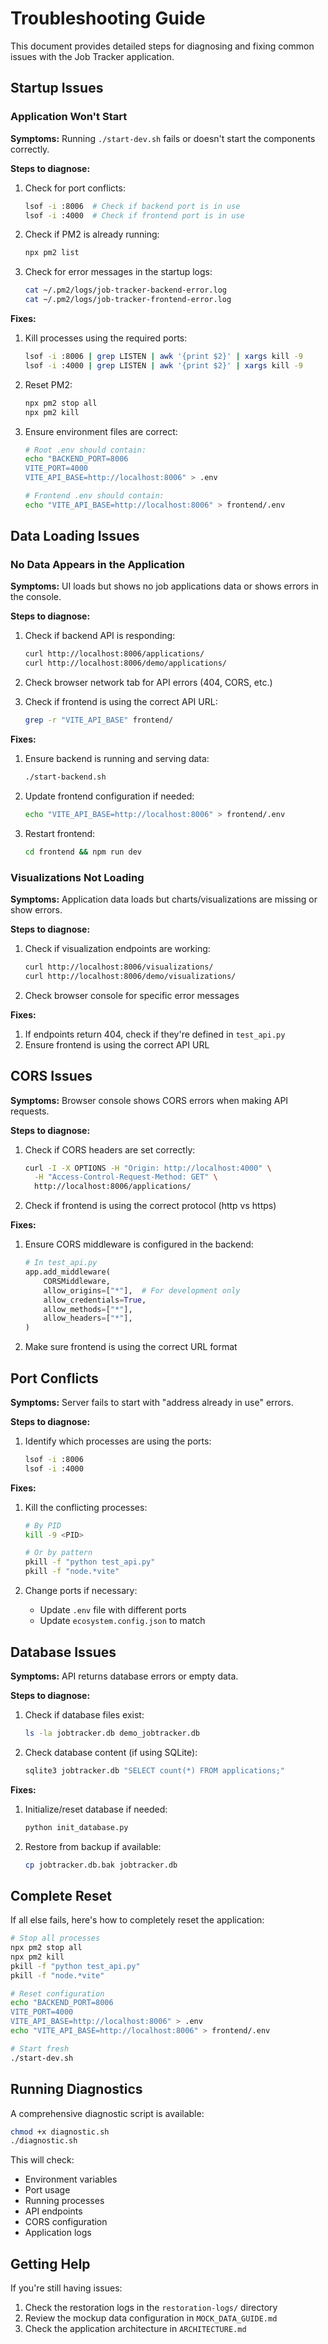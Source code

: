 # Troubleshooting Guide

This document provides detailed steps for diagnosing and fixing common issues with the Job Tracker application.

## Startup Issues

### Application Won't Start

**Symptoms:** Running `./start-dev.sh` fails or doesn't start the components correctly.

**Steps to diagnose:**
1. Check for port conflicts:
   ```bash
   lsof -i :8006  # Check if backend port is in use
   lsof -i :4000  # Check if frontend port is in use
   ```

2. Check if PM2 is already running:
   ```bash
   npx pm2 list
   ```

3. Check for error messages in the startup logs:
   ```bash
   cat ~/.pm2/logs/job-tracker-backend-error.log
   cat ~/.pm2/logs/job-tracker-frontend-error.log
   ```

**Fixes:**
1. Kill processes using the required ports:
   ```bash
   lsof -i :8006 | grep LISTEN | awk '{print $2}' | xargs kill -9
   lsof -i :4000 | grep LISTEN | awk '{print $2}' | xargs kill -9
   ```

2. Reset PM2:
   ```bash
   npx pm2 stop all
   npx pm2 kill
   ```

3. Ensure environment files are correct:
   ```bash
   # Root .env should contain:
   echo "BACKEND_PORT=8006
   VITE_PORT=4000
   VITE_API_BASE=http://localhost:8006" > .env
   
   # Frontend .env should contain:
   echo "VITE_API_BASE=http://localhost:8006" > frontend/.env
   ```

## Data Loading Issues

### No Data Appears in the Application

**Symptoms:** UI loads but shows no job applications data or shows errors in the console.

**Steps to diagnose:**
1. Check if backend API is responding:
   ```bash
   curl http://localhost:8006/applications/
   curl http://localhost:8006/demo/applications/
   ```

2. Check browser network tab for API errors (404, CORS, etc.)

3. Check if frontend is using the correct API URL:
   ```bash
   grep -r "VITE_API_BASE" frontend/
   ```

**Fixes:**
1. Ensure backend is running and serving data:
   ```bash
   ./start-backend.sh
   ```

2. Update frontend configuration if needed:
   ```bash
   echo "VITE_API_BASE=http://localhost:8006" > frontend/.env
   ```

3. Restart frontend:
   ```bash
   cd frontend && npm run dev
   ```

### Visualizations Not Loading

**Symptoms:** Application data loads but charts/visualizations are missing or show errors.

**Steps to diagnose:**
1. Check if visualization endpoints are working:
   ```bash
   curl http://localhost:8006/visualizations/
   curl http://localhost:8006/demo/visualizations/
   ```

2. Check browser console for specific error messages

**Fixes:**
1. If endpoints return 404, check if they're defined in `test_api.py`
2. Ensure frontend is using the correct API URL

## CORS Issues

**Symptoms:** Browser console shows CORS errors when making API requests.

**Steps to diagnose:**
1. Check if CORS headers are set correctly:
   ```bash
   curl -I -X OPTIONS -H "Origin: http://localhost:4000" \
     -H "Access-Control-Request-Method: GET" \
     http://localhost:8006/applications/
   ```

2. Check if frontend is using the correct protocol (http vs https)

**Fixes:**
1. Ensure CORS middleware is configured in the backend:
   ```python
   # In test_api.py
   app.add_middleware(
       CORSMiddleware,
       allow_origins=["*"],  # For development only
       allow_credentials=True,
       allow_methods=["*"],
       allow_headers=["*"],
   )
   ```

2. Make sure frontend is using the correct URL format

## Port Conflicts

**Symptoms:** Server fails to start with "address already in use" errors.

**Steps to diagnose:**
1. Identify which processes are using the ports:
   ```bash
   lsof -i :8006
   lsof -i :4000
   ```

**Fixes:**
1. Kill the conflicting processes:
   ```bash
   # By PID
   kill -9 <PID>
   
   # Or by pattern
   pkill -f "python test_api.py"
   pkill -f "node.*vite"
   ```

2. Change ports if necessary:
   - Update `.env` file with different ports
   - Update `ecosystem.config.json` to match

## Database Issues

**Symptoms:** API returns database errors or empty data.

**Steps to diagnose:**
1. Check if database files exist:
   ```bash
   ls -la jobtracker.db demo_jobtracker.db
   ```

2. Check database content (if using SQLite):
   ```bash
   sqlite3 jobtracker.db "SELECT count(*) FROM applications;"
   ```

**Fixes:**
1. Initialize/reset database if needed:
   ```bash
   python init_database.py
   ```

2. Restore from backup if available:
   ```bash
   cp jobtracker.db.bak jobtracker.db
   ```

## Complete Reset

If all else fails, here's how to completely reset the application:

```bash
# Stop all processes
npx pm2 stop all
npx pm2 kill
pkill -f "python test_api.py"
pkill -f "node.*vite"

# Reset configuration
echo "BACKEND_PORT=8006
VITE_PORT=4000
VITE_API_BASE=http://localhost:8006" > .env
echo "VITE_API_BASE=http://localhost:8006" > frontend/.env

# Start fresh
./start-dev.sh
```

## Running Diagnostics

A comprehensive diagnostic script is available:

```bash
chmod +x diagnostic.sh
./diagnostic.sh
```

This will check:
- Environment variables
- Port usage
- Running processes
- API endpoints
- CORS configuration
- Application logs

## Getting Help

If you're still having issues:
1. Check the restoration logs in the `restoration-logs/` directory
2. Review the mockup data configuration in `MOCK_DATA_GUIDE.md`
3. Check the application architecture in `ARCHITECTURE.md`
